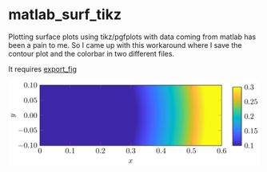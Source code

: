 # matlab_surf_tikz

Plotting surface plots using tikz/pgfplots with data coming from matlab has been a pain to me. So I came up with this workaround where I save the contour plot and the colorbar in two different files.

It requires [export_fig](https://www.mathworks.com/matlabcentral/fileexchange/23629-export_fig/)


![example](example/tikzpic.png)
